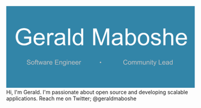 <img src="https://github.com/geraldmaboshe/geraldmaboshe/blob/master/Gerald%20Maboshe.png"/>
Hi, I'm Gerald. I'm passionate about open source and developing scalable applications.
Reach me on Twitter; @geraldmaboshe

<!--
**geraldmaboshe/geraldmaboshe** is a ✨ _special_ ✨ repository because its `README.md` (this file) appears on your GitHub profile.

Here are some ideas to get you started:

- 🔭 I’m currently working on ...
- 🌱 I’m currently learning ...
- 👯 I’m looking to collaborate on ...
- 🤔 I’m looking for help with ...
- 💬 Ask me about ...
- 📫 How to reach me: ...
- 😄 Pronouns: ...
- ⚡ Fun fact: ...
-->
